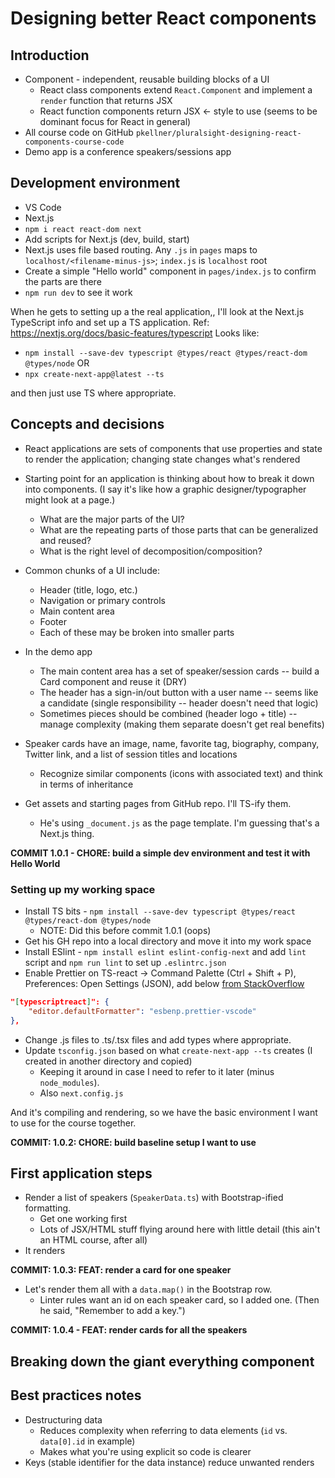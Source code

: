 # Designing better React components

## Introduction

-  Component - independent, reusable building blocks of a UI
   -  React class components extend `React.Component` and implement a `render` function that returns JSX
   -  React function components return JSX <- style to use (seems to be dominant focus for React in general)
-  All course code on GitHub `pkellner/pluralsight-designing-react-components-course-code`
-  Demo app is a conference speakers/sessions app

## Development environment

-  VS Code
-  Next.js
-  `npm i react react-dom next`
-  Add scripts for Next.js (dev, build, start)
-  Next.js uses file based routing. Any `.js` in `pages` maps to `localhost/<filename-minus-js>`; `index.js` is `localhost` root
-  Create a simple "Hello world" component in `pages/index.js` to confirm the parts are there
-  `npm run dev` to see it work

When he gets to setting up a the real application,, I'll look at the Next.js TypeScript info and set up a TS application.
Ref: https://nextjs.org/docs/basic-features/typescript
Looks like:

-  `npm install --save-dev typescript @types/react @types/react-dom @types/node`
   OR
-  `npx create-next-app@latest --ts`

and then just use TS where appropriate.

## Concepts and decisions

-  React applications are sets of components that use properties and state to render the application; changing state changes what's rendered
-  Starting point for an application is thinking about how to break it down into components. (I say it's like how a graphic designer/typographer might look at a page.)
   -  What are the major parts of the UI?
   -  What are the repeating parts of those parts that can be generalized and reused?
   -  What is the right level of decomposition/composition?
-  Common chunks of a UI include:
   -  Header (title, logo, etc.)
   -  Navigation or primary controls
   -  Main content area
   -  Footer
   -  Each of these may be broken into smaller parts
-  In the demo app
   -  The main content area has a set of speaker/session cards -- build a Card component and reuse it (DRY)
   -  The header has a sign-in/out button with a user name -- seems like a candidate (single responsibility -- header doesn't need that logic)
   -  Sometimes pieces should be combined (header logo + title) -- manage complexity (making them separate doesn't get real benefits)
-  Speaker cards have an image, name, favorite tag, biography, company, Twitter link, and a list of session titles and locations

   -  Recognize similar components (icons with associated text) and think in terms of inheritance

-  Get assets and starting pages from GitHub repo. I'll TS-ify them.
   -  He's using `_document.js` as the page template. I'm guessing that's a Next.js thing.

**COMMIT 1.0.1 - CHORE: build a simple dev environment and test it with Hello World**

### Setting up my working space

-  Install TS bits - `npm install --save-dev typescript @types/react @types/react-dom @types/node`
   -  NOTE: Did this before commit 1.0.1 (oops)
-  Get his GH repo into a local directory and move it into my work space
-  Install ESlint - `npm install eslint eslint-config-next` and add `lint` script and `npm run lint` to set up `.eslintrc.json`
-  Enable Prettier on TS-react -> Command Palette (Ctrl + Shift + P), Preferences: Open Settings (JSON), add below [from StackOverflow](https://stackoverflow.com/questions/61731587/prettier-doesnt-format-tsx-file)

```JSON
"[typescriptreact]": {
    "editor.defaultFormatter": "esbenp.prettier-vscode"
},
```

-  Change .js files to .ts/.tsx files and add types where appropriate.
-  Update `tsconfig.json` based on what `create-next-app --ts` creates (I created in another directory and copied)
   -  Keeping it around in case I need to refer to it later (minus `node_modules`).
   -  Also `next.config.js`

And it's compiling and rendering, so we have the basic environment I want to use for the course together.

**COMMIT: 1.0.2: CHORE: build baseline setup I want to use**

## First application steps

-  Render a list of speakers (`SpeakerData.ts`) with Bootstrap-ified formatting.
   -  Get one working first
   -  Lots of JSX/HTML stuff flying around here with little detail (this ain't an HTML course, after all)
-  It renders

**COMMIT: 1.0.3: FEAT: render a card for one speaker**

-  Let's render them all with a `data.map()` in the Bootstrap row.
   -  Linter rules want an id on each speaker card, so I added one. (Then he said, "Remember to add a key.")

**COMMIT: 1.0.4 - FEAT: render cards for all the speakers**

## Breaking down the giant everything component

## Best practices notes

-  Destructuring data
   -  Reduces complexity when referring to data elements (`id` vs. `data[0].id` in example)
   -  Makes what you're using explicit so code is clearer
-  Keys (stable identifier for the data instance) reduce unwanted renders
